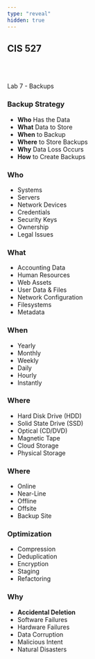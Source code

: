 ```yaml
---
type: "reveal"
hidden: true
---
```

<section>
	<h2>CIS 527</h2><br><br><p>Lab 7 - Backups</p>
</section>
<section>
	<h3>Backup Strategy</h3>
	<ul>
		<li><b>Who</b> Has the Data</li>
		<li><b>What</b> Data to Store</li>
		<li><b>When</b> to Backup</li>
		<li><b>Where</b> to Store Backups</li>
		<li><b>Why</b> Data Loss Occurs</li>
		<li><b>How</b> to Create Backups</li>
	</ul>
</section>
<section>
	<h3>Who</h3>
	<ul>
		<li>Systems</li>
		<li>Servers</li>
		<li>Network Devices</li>
		<li>Credentials</li>
		<li>Security Keys</li>
		<li>Ownership</li>
		<li>Legal Issues</li>
	</ul>
</section>
<section>
	<h3>What</h3>
	<ul>
		<li>Accounting Data</li>
		<li>Human Resources</li>
		<li>Web Assets</li>
		<li>User Data & Files</li>
		<li>Network Configuration</li>
		<li>Filesystems</li>
		<li>Metadata</li>
	</ul>
</section>
<section>
	<h3>When</h3>
	<ul>
		<li>Yearly</li>
		<li>Monthly</li>
		<li>Weekly</li>
		<li>Daily</li>
		<li>Hourly</li>
		<li>Instantly</li>
	</ul>
</section>
<section>
	<h3>Where</h3>
	<ul>
		<li>Hard Disk Drive (HDD)</li>
		<li>Solid State Drive (SSD)</li>
		<li>Optical (CD/DVD)</li>
		<li>Magnetic Tape</li>
		<li>Cloud Storage</li>
		<li>Physical Storage</li>
	</ul>
</section>
<section>
	<h3>Where</h3>
	<ul>
		<li>Online</li>
		<li>Near-Line</li>
		<li>Offline</li>
		<li>Offsite</li>
		<li>Backup Site</li>
	</ul>
</section>
<section>
	<h3>Optimization</h3>
	<ul>
		<li>Compression</li>
		<li>Deduplication</li>
		<li>Encryption</li>
		<li>Staging</li>
		<li>Refactoring</li>
	</ul>
</section>
<section>
	<h3>Why</h3>
	<ul>
		<li><b>Accidental Deletion</b></li>
		<li>Software Failures</li>
		<li>Hardware Failures</li>
		<li>Data Corruption</li>
		<li>Malicious Intent</li>
		<li>Natural Disasters</li>
	</ul>
</section>
